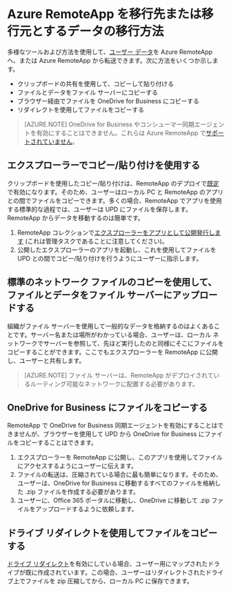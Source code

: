 
<properties
    pageTitle="Azure RemoteApp からユーザー データを移行する | Microsoft Azure"
    description="Azure RemoteApp を移行先または移行元とするデータの移行方法について説明します。"
    services="remoteapp"
    documentationCenter=""
    authors="lizap"
    manager="mbaldwin" />

<tags
    ms.service="remoteapp"
    ms.workload="compute"
    ms.tgt_pltfrm="na"
    ms.devlang="na"
    ms.topic="article"
    ms.date="07/26/2016"
    ms.author="elizapo" />



# Azure RemoteApp を移行先または移行元とするデータの移行方法

多様なツールおよび方法を使用して、[ユーザー データ](remoteapp-upd.md)を Azure RemoteApp へ、または Azure RemoteApp から転送できます。次に方法をいくつか示します。

- クリップボードの共有を使用して、コピーして貼り付ける
- ファイルとデータをファイル サーバーにコピーする
- ブラウザー経由でファイルを OneDrive for Business にコピーする
- リダイレクトを使用してファイルをコピーする

>[AZURE.NOTE] 
OneDrive for Business やコンシューマー同期エージェントを有効にすることはできません。これらは Azure RemoteApp で[サポートされていません](remoteapp-onedrive.md)。

## エクスプローラーでコピー/貼り付けを使用する

クリップボードを使用したコピー/貼り付けは、RemoteApp のデプロイで[既定](remoteapp-redirection.md)で有効になります。そのため、ユーザーはローカル PC と RemoteApp のアプリとの間でファイルをコピーできます。多くの場合、RemoteApp でアプリを使用する標準的な過程では、ユーザーは UPD にファイルを保存します。RemoteApp からデータを移動するのは簡単です。

1. RemoteApp コレクションで[エクスプローラーをアプリとして公開発行します](remoteapp-publish.md) (これは管理タスクであることに注意してください)。
2. 公開したエクスプローラーのアプリを起動し、これを使用してファイルを UPD との間でコピー/貼り付けを行うようにユーザーに指示します。

## 標準のネットワーク ファイルのコピーを使用して、ファイルとデータをファイル サーバーにアップロードする

組織がファイル サーバーを使用して一般的なデータを格納するのはよくあることです。サーバー名または場所がわかっている場合、ユーザーは、ローカル ネットワークでサーバーを参照して、先ほど実行したのと同様にそこにファイルをコピーすることができます。ここでもエクスプローラーを RemoteApp に公開し、ユーザーと共有します。

>[AZURE.NOTE] 
ファイル サーバーは、RemoteApp がデプロイされているルーティング可能なネットワークに配置する必要があります。

## OneDrive for Business にファイルをコピーする
RemoteApp で OneDrive for Business 同期エージェントを有効にすることはできませんが、ブラウザーを使用して UPD から OneDrive for Business にファイルをコピーすることはできます。

1. エクスプローラーを RemoteApp に公開し、このアプリを使用してファイルにアクセスするようにユーザーに伝えます。
2. ファイルの転送は、圧縮されている場合に最も簡単になります。そのため、ユーザーは、OneDrive for Business に移動するすべてのファイルを格納した .zip ファイルを作成する必要があります。
3. ユーザーに、Office 365 ポータルに移動し、OneDrive に移動して .zip ファイルをアップロードするように依頼します。

## ドライブ リダイレクトを使用してファイルをコピーする

[ドライブ リダイレクト](remoteapp-redirection.md)を有効にしている場合、ユーザー用にマップされたドライブが既に作成されています。この場合、ユーザーはリダイレクトされたドライブ上でファイルを zip 圧縮してから、ローカル PC に保存できます。

<!---HONumber=AcomDC_0727_2016-->